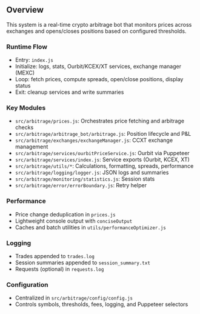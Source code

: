 ## Overview

This system is a real-time crypto arbitrage bot that monitors prices across exchanges and opens/closes positions based on configured thresholds.

### Runtime Flow
- Entry: `index.js`
- Initialize: logs, stats, Ourbit/KCEX/XT services, exchange manager (MEXC)
- Loop: fetch prices, compute spreads, open/close positions, display status
- Exit: cleanup services and write summaries

### Key Modules
- `src/arbitrage/prices.js`: Orchestrates price fetching and arbitrage checks
- `src/arbitrage/arbitrage_bot/arbitrage.js`: Position lifecycle and P&L
- `src/arbitrage/exchanges/exchangeManager.js`: CCXT exchange management
- `src/arbitrage/services/ourbitPriceService.js`: Ourbit via Puppeteer
- `src/arbitrage/services/index.js`: Service exports (Ourbit, KCEX, XT)
- `src/arbitrage/utils/*`: Calculations, formatting, spreads, performance
- `src/arbitrage/logging/logger.js`: JSON logs and summaries
- `src/arbitrage/monitoring/statistics.js`: Session stats
- `src/arbitrage/error/errorBoundary.js`: Retry helper

### Performance
- Price change deduplication in `prices.js`
- Lightweight console output with `conciseOutput`
- Caches and batch utilities in `utils/performanceOptimizer.js`

### Logging
- Trades appended to `trades.log`
- Session summaries appended to `session_summary.txt`
- Requests (optional) in `requests.log`

### Configuration
- Centralized in `src/arbitrage/config/config.js`
- Controls symbols, thresholds, fees, logging, and Puppeteer selectors



